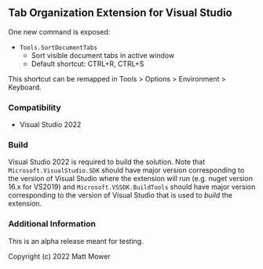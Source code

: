 ## Tab Organization Extension for Visual Studio

One new command is exposed:

- `Tools.SortDocumentTabs`
  - Sort visible document tabs in active window
  - Default shortcut: CTRL+R, CTRL+S

This shortcut can be remapped in Tools > Options > Environment > Keyboard.

### Compatibility

- Visual Studio 2022

### Build

Visual Studio 2022 is required to build the solution. Note that `Microsoft.VisualStudio.SDK` should have major version corresponding to the version of Visual Studio where the extension will run (e.g. nuget version 16.x for VS2019) and `Microsoft.VSSDK.BuildTools` should have major version corresponding to the version of Visual Studio that is used to _build_ the extension.

### Additional Information

This is an alpha release meant for testing.

Copyright (c) 2022 Matt Mower
